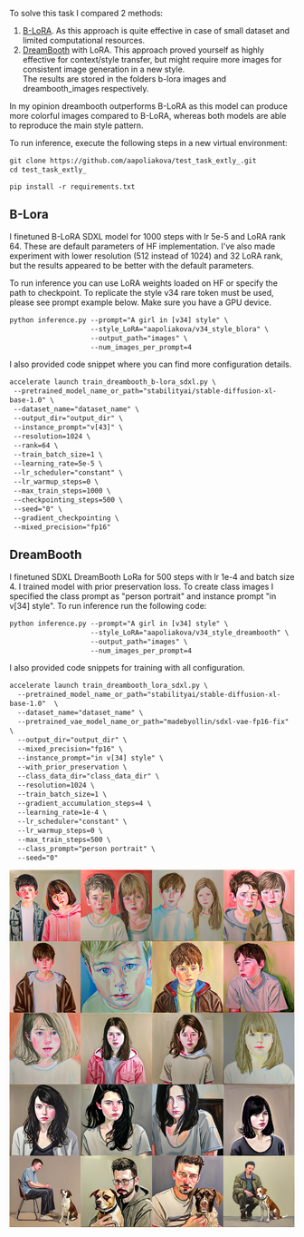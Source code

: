 To solve this task I compared 2 methods:
1. [B-LoRA](https://arxiv.org/abs/2403.14572). As this approach is quite effective in case of small dataset and limited computational resources.
2. [DreamBooth](https://arxiv.org/abs/2208.12242) with LoRA. This approach proved yourself as highly effective for context/style transfer, but might require more images for consistent image generation in a new style.   
The results are stored in the folders b-lora images and dreambooth_images respectively. 

In my opinion dreambooth outperforms B-LoRA as this model can produce more colorful images compared to B-LoRA, whereas both models are able to reproduce the main style pattern.  

To run inference, execute the following steps in a new virtual environment:
```
git clone https://github.com/aapoliakova/test_task_extly_.git
cd test_task_extly_
```

```
pip install -r requirements.txt
```



## B-Lora
I finetuned B-LoRA SDXL model for 1000 steps with lr 5e-5 and LoRA rank 64. These are default parameters of HF implementation.
I've also made experiment with lower resolution (512 instead of 1024) and 32 LoRA rank, but the results appeared to be better with the default parameters. 

To run inference you can use LoRA weights loaded on HF or specify the path to checkpoint. 
To replicate the style v34 rare token must be used, please see prompt example below.
Make sure you have a GPU device.
```
python inference.py --prompt="A girl in [v34] style" \
                    --style_LoRA="aapoliakova/v34_style_blora" \
                    --output_path="images" \
                    --num_images_per_prompt=4
```
I also provided code snippet where you can find more configuration details. 
```
accelerate launch train_dreambooth_b-lora_sdxl.py \
 --pretrained_model_name_or_path="stabilityai/stable-diffusion-xl-base-1.0" \
 --dataset_name="dataset_name" \
 --output_dir="output_dir" \
 --instance_prompt="v[43]" \
 --resolution=1024 \
 --rank=64 \
 --train_batch_size=1 \
 --learning_rate=5e-5 \
 --lr_scheduler="constant" \
 --lr_warmup_steps=0 \
 --max_train_steps=1000 \
 --checkpointing_steps=500 \
 --seed="0" \
 --gradient_checkpointing \
 --mixed_precision="fp16"
```

## DreamBooth
I finetuned SDXL DreamBooth LoRa for 500 steps with lr 1e-4 and batch size 4. I trained model with prior preservation loss.
To create class images I specified the class prompt as "person portrait" and instance prompt "in v[34] style". 
To run inference run the following code: 
```
python inference.py --prompt="A girl in [v34] style" \
                    --style_LoRA="aapoliakova/v34_style_dreambooth" \
                    --output_path="images" \
                    --num_images_per_prompt=4
```


I also provided code snippets for training with all configuration. 

```
accelerate launch train_dreambooth_lora_sdxl.py \
  --pretrained_model_name_or_path="stabilityai/stable-diffusion-xl-base-1.0"  \
  --dataset_name="dataset_name" \
  --pretrained_vae_model_name_or_path="madebyollin/sdxl-vae-fp16-fix" \
  --output_dir="output_dir" \
  --mixed_precision="fp16" \
  --instance_prompt="in v[34] style" \
  --with_prior_preservation \
  --class_data_dir="class_data_dir" \
  --resolution=1024 \
  --train_batch_size=1 \
  --gradient_accumulation_steps=4 \
  --learning_rate=1e-4 \
  --lr_scheduler="constant" \
  --lr_warmup_steps=0 \
  --max_train_steps=500 \
  --class_prompt="person portrait" \
  --seed="0"
```

![DreamBooth](https://github.com/aapoliakova/test_task_extly_/blob/master/dreambooth_images/dream_booth.jpg)